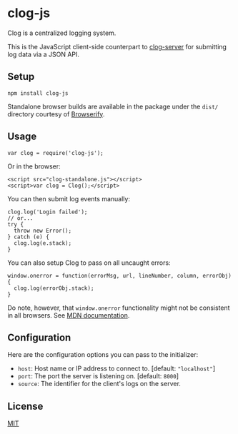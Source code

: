 clog-js
=======

Clog is a centralized logging system.

This is the JavaScript client-side counterpart to
[clog-server](https://github.com/imiric/clog-server) for submitting log data via
a JSON API.


Setup
-----

```
npm install clog-js
```

Standalone browser builds are available in the package under the `dist/`
directory courtesy of [Browserify](http://browserify.org/).


Usage
-----


```
var clog = require('clog-js');
```

Or in the browser:
```
<script src="clog-standalone.js"></script>
<script>var clog = Clog();</script>
```

You can then submit log events manually:

```
clog.log('Login failed');
// or...
try {
  throw new Error();
} catch (e) {
  clog.log(e.stack);
}
```

You can also setup Clog to pass on all uncaught errors:

```
window.onerror = function(errorMsg, url, lineNumber, column, errorObj) {
  clog.log(errorObj.stack);
}
```

Do note, however, that `window.onerror` functionality might not be consistent in
all browsers. See
[MDN documentation](https://developer.mozilla.org/en-US/docs/Web/API/GlobalEventHandlers/onerror).


Configuration
-------------

Here are the configuration options you can pass to the initializer:

- `host`: Host name or IP address to connect to. [default: `"localhost"`]
- `port`: The port the server is listening on. [default: `8000`]
- `source`: The identifier for the client's logs on the server.


License
-------

[MIT](LICENSE)
